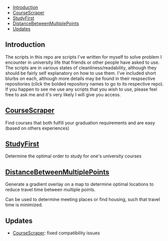 * [Introduction](#introduction)
* [CourseScraper](#coursescraper)
* [StudyFirst](#studyfirst)
* [DistanceBetweenMultiplePoints](#distancebetweenmultiplepoints)
* [Updates](#updates)

<a name="introduction"/>

## Introduction

The scripts in this repo are scripts I've written for myself to solve problem I encounter in university life that friends or other people have asked to use. The scripts are in various states of cleanliness/readability, although they should be fairly self explanatory on how to use them. I've included short blurbs on each, although more details may be found in their respsective repositories (click the bolded repository names to go to its respective repo). If you happen to see me use any scripts that you wish to use, please feel free to ask me and it's very likely I will give you access.

<a name="coursescraper"/>

## [CourseScraper](https://github.com/shreykshah/CourseScraper)

Find courses that both fulfill your graduation requirements and are easy (based on others experiences)

<a name="studyfirst"/>

## [StudyFirst](https://github.com/shreykshah/StudyFirst)

Determine the optimal order to study for one's university courses

<a name="distancebetweenmultiplepoints"/>

## [DistanceBetweenMultiplePoints](https://github.com/shreykshah/DistanceBetweenMultiplePoints)

Generate a gradient overlay on a map to determine optimal locations to reduce travel time between multiple points.

Can be used to determine meeting places or find housing, such that travel time is minimized.

## Updates

* [CourseScraper](https://github.com/shreykshah/CourseScraper): fixed compatibility issues
